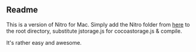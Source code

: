 ## Readme

This is a version of Nitro for Mac.
Simply add the Nitro folder from [here](https://github.com/stayradiated/Nitro) to the root directory, substitute jstorage.js for cocoastorage.js & compile.

It's rather easy and awesome.